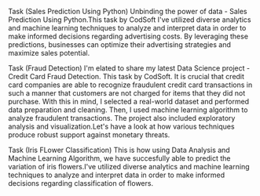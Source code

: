 Task  (Sales Prediction Using Python) Unbinding the power of data - Sales Prediction Using Python.This task by CodSoft I've utilized diverse analytics and machine learning techniques to analyze and interpret data in order to make informed decisions regarding advertising costs. By leveraging these predictions, businesses can optimize their advertising strategies and maximize sales potential.

Task  (Fraud Detection) I'm elated to share my latest Data Science project - Credit Card Fraud Detection. This task by CodSoft. It is crucial that credit card companies are able to recognize fraudulent credit card transactions in such a manner that customers are not charged for items that they did not purchase. With this in mind, I selected a real-world dataset and performed data preparation and cleaning. Then, I used machine learning algorithm to analyze fraudulent transactions. The project also included exploratory analysis and visualization.Let's have a look at how various techniques produce robust support against monetary threats.

Task  (Iris FLower Classification) This is how using Data Analysis and Machine Learning Algorithm, we have succesfully able to predict the variation of iris flowers.I've utilized diverse analytics and machine learning techniques to analyze and interpret data in order to make informed decisions regarding classification of flowers.
